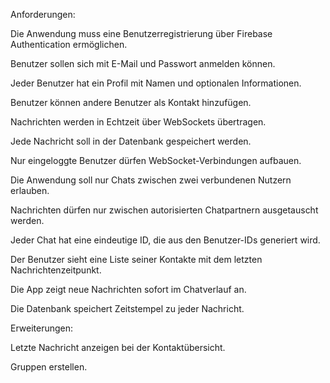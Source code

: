 Anforderungen:

Die Anwendung muss eine Benutzerregistrierung über Firebase Authentication ermöglichen.

Benutzer sollen sich mit E-Mail und Passwort anmelden können.

Jeder Benutzer hat ein Profil mit Namen und optionalen Informationen.

Benutzer können andere Benutzer als Kontakt hinzufügen.

Nachrichten werden in Echtzeit über WebSockets übertragen.

Jede Nachricht soll in der Datenbank gespeichert werden.

Nur eingeloggte Benutzer dürfen WebSocket-Verbindungen aufbauen.

Die Anwendung soll nur Chats zwischen zwei verbundenen Nutzern erlauben.

Nachrichten dürfen nur zwischen autorisierten Chatpartnern ausgetauscht werden.

Jeder Chat hat eine eindeutige ID, die aus den Benutzer-IDs generiert wird.

Der Benutzer sieht eine Liste seiner Kontakte mit dem letzten Nachrichtenzeitpunkt.

Die App zeigt neue Nachrichten sofort im Chatverlauf an.

Die Datenbank speichert Zeitstempel zu jeder Nachricht.

Erweiterungen:

Letzte Nachricht anzeigen bei der Kontaktübersicht.

Gruppen erstellen.
